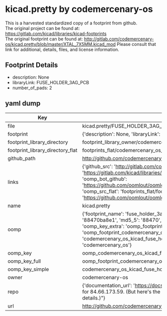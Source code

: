 # kicad.pretty by codemercenary-os  
This is a harvested standardized copy of a footprint from github.  
The original project can be found at:  
https://gitlab.com/kicad/libraries/kicad-footprints  
The original footprint can be found at:
http://gitlab.com/codemercenary-os/kicad.pretty/blob/master/XTAL_7X5MM.kicad_mod
Please consult that link for additional, details, files, and license information.  
## Footprint Details
* description: None  
* libraryLink: FUSE_HOLDER_3AG_PCB  
* number_of_pads: 2  
## yaml dump  
| Key | Value |  
| --- | --- |  
| file | kicad.pretty/FUSE_HOLDER_3AG_PCB.kicad_mod |  
| footprint | {'description': None, 'libraryLink': 'FUSE_HOLDER_3AG_PCB', 'number_of_pads': 2} |  
| footprint_library_directory | footprint_library_owner/codemercenary-os_kicad.pretty |  
| footprint_library_directory_flat | footprints_flat/codemercenary_os_kicad_fuse_holder_3ag_pcb/working |  
| github_path | http://github.com/codemercenary-os/kicad.pretty/blob/master/FUSE_HOLDER_3AG_PCB.kicad_mod |  
| links | {'github_src': 'http://gitlab.com/codemercenary-os/kicad.pretty/blob/master/XTAL_7X5MM.kicad_mod', 'github_src_repo': 'https://gitlab.com/kicad/libraries/kicad-footprints', 'oomp_bot': 'footprints/codemercenary_os_kicad_fuse_holder_3ag_pcb/working', 'oomp_bot_github': 'https://github.com/oomlout/oomlout_oomp_footprint_bot/tree/main/footprints/codemercenary_os_kicad_fuse_holder_3ag_pcb/working', 'oomp_src_flat': 'footprints_flat/footprints_flat/codemercenary_os_kicad_fuse_holder_3ag_pcb/working', 'oomp_src_flat_github': 'https://github.com/oomlout/oomlout_oomp_footprint_src/tree/main/footprints_flat/codemercenary_os_kicad_fuse_holder_3ag_pcb/working'} |  
| name | kicad.pretty |  
| oomp | {'footprint_name': 'fuse_holder_3ag_pcb', 'library_name': 'kicad', 'md5': '88470ba8e172aa8206ce814741914782', 'md5_10': '88470ba8e1', 'md5_5': '88470', 'md5_6': '88470b', 'oomp_key': 'oomp_codemercenary_os_kicad_fuse_holder_3ag_pcb', 'oomp_key_extra': 'oomp_footprint_codemercenary_os_kicad_fuse_holder_3ag_pcb', 'oomp_key_full': 'oomp_footprint_codemercenary_os_kicad_fuse_holder_3ag_pcb_88470b', 'oomp_key_simple': 'codemercenary_os_kicad_fuse_holder_3ag_pcb', 'original_filename': 'kicad.pretty/FUSE_HOLDER_3AG_PCB.kicad_mod', 'owner_name': 'codemercenary_os'} |  
| oomp_key | oomp_codemercenary_os_kicad_fuse_holder_3ag_pcb |  
| oomp_key_full | oomp_footprint_codemercenary_os_kicad_fuse_holder_3ag_pcb |  
| oomp_key_simple | codemercenary_os_kicad_fuse_holder_3ag_pcb |  
| owner | codemercenary-os |  
| repo | {'documentation_url': 'https://docs.github.com/rest/overview/resources-in-the-rest-api#rate-limiting', 'message': "API rate limit exceeded for 84.66.173.59. (But here's the good news: Authenticated requests get a higher rate limit. Check out the documentation for more details.)"} |  
| url | http://github.com/codemercenary-os/kicad.pretty |  

